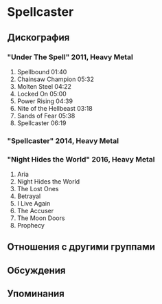 # Spellcaster



## Дискография

### "Under The Spell" 2011, Heavy Metal

1. Spellbound 01:40 
2. Chainsaw Champion 05:32 
3. Molten Steel 04:22 
4. Locked On 05:00 
5. Power Rising 04:39 
6. Nite of the Hellbeast 03:18 
7. Sands of Fear 05:38 
8. Spellcaster 06:19

### "Spellcaster" 2014, Heavy Metal



### "Night Hides the World" 2016, Heavy Metal

1. Aria
2. Night Hides the World 
3. The Lost Ones	 
4. Betrayal
5. I Live Again
6. The Accuser
7. The Moon Doors 
8. Prophecy


## Отношения с другими группами


## Обсуждения


## Упоминания

